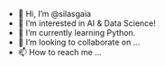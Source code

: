 - 👋 Hi, I’m @silasgaia
- 👀 I’m interested in AI & Data Science!
- 🌱 I’m currently learning Python.
- 💞️ I’m looking to collaborate on ...
- 📫 How to reach me ...

<!---
silasgaia/silasgaia is a ✨ special ✨ repository because its `README.md` (this file) appears on your GitHub profile.
You can click the Preview link to take a look at your changes.
--->

